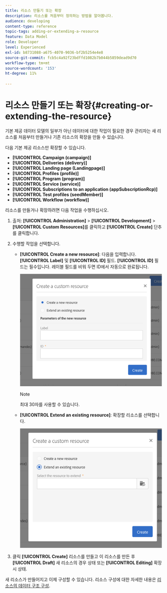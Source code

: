 ```yaml
---
title: 리소스 만들기 또는 확장
description: 리소스를 처음부터 정의하는 방법을 알아봅니다.
audience: developing
content-type: reference
topic-tags: adding-or-extending-a-resource
feature: Data Model
role: Developer
level: Experienced
exl-id: b8731088-a675-4070-9036-bf2b5254e4e8
source-git-commit: fcb5c4a92f23bdffd1082b7b044b5859dead9d70
workflow-type: tm+mt
source-wordcount: '153'
ht-degree: 11%

---
```


# 리소스 만들기 또는 확장{#creating-or-extending-the-resource}

기본 제공 데이터 모델의 일부가 아닌 데이터에 대한 작업이 필요한 경우 관리자는 새 리소스를 처음부터 만들거나 기존 리소스의 확장을 만들 수 있습니다.

다음 기본 제공 리소스만 확장할 수 있습니다.

* **[!UICONTROL Campaign (campaign)]**
* **[!UICONTROL Deliveries (delivery)]**
* **[!UICONTROL Landing page (Landingpage)]**
* **[!UICONTROL Profiles (profile)]**
* **[!UICONTROL Program (program)]**
* **[!UICONTROL Service (service)]**
* **[!UICONTROL Subscriptions to an application (appSubscriptionRcp)]**
* **[!UICONTROL Test profiles (seedMember)]**
* **[!UICONTROL Workflow (workflow)]**

리소스를 만들거나 확장하려면 다음 작업을 수행하십시오.

1. 출처: **[!UICONTROL Administration]** > **[!UICONTROL Development]** > **[!UICONTROL Custom Resources]**&#x200B;를 클릭하고 **[!UICONTROL Create]** 단추를 클릭합니다.
1. 수행할 작업을 선택합니다.

   * **[!UICONTROL Create a new resource]**: 다음을 입력합니다. **[!UICONTROL Label]** 및 **[!UICONTROL ID]** 필드. **[!UICONTROL ID]** 필드는 필수입니다. 레이블 필드를 비워 두면 ID에서 자동으로 완료됩니다.

      ![](assets/schema_extension_2.png)

      >[!NOTE]
      >
      >최대 30자를 사용할 수 있습니다.

   * **[!UICONTROL Extend an existing resource]**: 확장할 리소스를 선택합니다.

      ![](assets/schema_extension_10.png)

1. 클릭 **[!UICONTROL Create]** 리소스를 만들고 이 리소스를 만든 후 **[!UICONTROL Draft]** 새 리소스의 경우 상태 또는 **[!UICONTROL Editing]** 확장 시 상태.

새 리소스가 만들어지고 이제 구성할 수 있습니다. 리소스 구성에 대한 자세한 내용은 [리소스의 데이터 구조 구성](../../developing/using/configuring-the-resource-s-data-structure.md).
